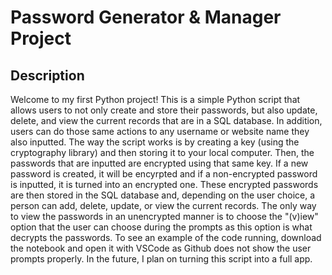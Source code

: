 # Password Generator & Manager Project
## Description
  Welcome to my first Python project! This is a simple Python script that allows users to not only create and store their passwords, but also update, delete, and view the current records that are in a SQL database. In addition, users can do those same actions to any username or website name they also inputted. 
  The way the script works is by creating a key (using the cryptography library) and then storing it to your local computer. Then, the passwords that are inputted are encrypted using that same key. If a new password is created, it will be encyrpted and if a non-encrypted password is inputted, it is turned into an encrypted one. These encrypted passwords are then stored in the SQL database and, depending on the user choice, a person can add, delete, update, or view the current records. The only way to view the passwords in an unencrypted manner is to choose the "(v)iew" option that the user can choose during the prompts as this option is what decrypts the passwords. To see an example of the code running, download the notebook and open it with VSCode as Github does not show the user prompts properly.
  In the future, I plan on turning this script into a full app.
